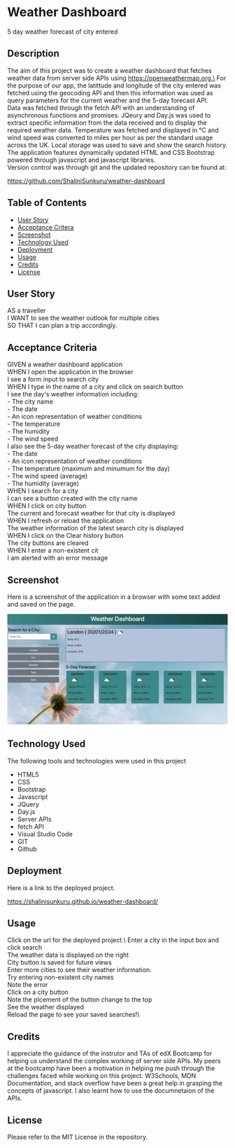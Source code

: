 # Weather Dashboard
5 day weather forecast of city entered

## Description

The aim of this project was to create a weather dashboard that fetches weather data from server side APIs using https://openweathermap.org.\ For the purpose of our app, the latittude and longitude of the city entered was fetched using the geocoding API and then this information was used as query parameters for the current weather and the 5-day forecast API. \
Data was fetched through the fetch API with an understanding of asynchronous functions and promises. JQeury and Day.js was used to extract specific information from the data received and to display the required weather data. Temperature was fetched and displayed in °C and wind speed was converted to miles per hour as per the standard usage across the UK. Local storage was used to save and show the search history.\
The application features dynamically updated HTML and CSS Bootstrap powered through javascript and javascript libraries.\
Version control was through git and the updated repository can be found at:

https://github.com/ShaliniSunkuru/weather-dashboard 

## Table of Contents

- [User Story](#user-story)
- [Acceptance Critera](#acceptance-criteria)
- [Screenshot](#screenshot)
- [Technology Used](#technology-used)
- [Deployment](#deployment)
- [Usage](#usage)
- [Credits](#credits)
- [License](#license)

## User Story

AS a traveller\
I WANT to see the weather outlook for multiple cities\
SO THAT I can plan a trip accordingly.

## Acceptance Criteria

GIVEN a weather dashboard application\
WHEN I open the application in the browser\
I see a form input to search city\
WHEN I type in the name of a city and click on search button\
I see the day's weather information including:\
    - The city name\
    - The date\
    - An icon representation of weather conditions\
    - The temperature\
    - The humidity\
    - The wind speed\
I also see the 5-day weather forecast of the city displaying:\
    - The date\
    - An icon representation of weather conditions\
    - The temperature (maximum and minumum for the day)\
    - The wind speed (average)\
    - The humidity (average)\
WHEN I search for a city\
I can see a button created with the city name\
WHEN I click on city button\
The current and forecast weather for that city is displayed\
WHEN I refresh or reload the application\
The weather information of the latest search city is displayed\
WHEN I click on the Clear history button\
The city buttons are cleared\
WHEN I enter a non-existent cit\
I am alerted with an error message

## Screenshot

Here is a screenshot of the application in a browser with some text added and saved on the page.

![Weather dashboard application](./images/screenshot.png)

## Technology Used

The following tools and technologies were used in this project

- HTML5
- CSS
- Bootstrap
- Javascript
- JQuery
- Day.js
- Server APIs 
- fetch API
- Visual Studio Code
- GIT
- Github
  
## Deployment

Here is a link to the deployed project.

https://shalinisunkuru.github.io/weather-dashboard/

## Usage

Click on the url for the deployed project.\ 
Enter a city in the input box and click search\
The weather data is displayed on the right\
City button is saved for future views\
Enter more cities to see their weather information.\
Try entering non-existent city names\
Note the error\
Click on a city button\
Note the plcement of the button change to the top\
See the weather displayed\
Reload the page to see your saved searches!\

## Credits

I appreciate the guidance of the instrutor and TAs of edX Bootcamp for helping us understand the complex working of server side APIs. My peers at the bootcamp have been a motivation in helping me push through the challenges faced while working on this project. W3Schools, MDN Documentation, and stack overflow have been a great help in grasping the concepts of javascript. I also learnt how to use the documnetaion of the APIs.

## License

Please refer to the MIT License in the repository.






